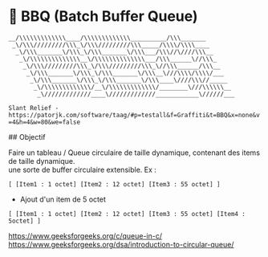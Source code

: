 # 🥓 BBQ (Batch Buffer Queue)
```text
__/\\\\\\\\\\\\\____/\\\\\\\\\\\\\__________/\\\_______        
 _\/\\\/////////\\\_\/\\\/////////\\\_____/\\\\/\\\\____       
  _\/\\\_______\/\\\_\/\\\_______\/\\\___/\\\//\////\\\__      
   _\/\\\\\\\\\\\\\\__\/\\\\\\\\\\\\\\___/\\\______\//\\\_     
    _\/\\\/////////\\\_\/\\\/////////\\\_\//\\\______/\\\__    
     _\/\\\_______\/\\\_\/\\\_______\/\\\__\///\\\\/\\\\/___   
      _\/\\\_______\/\\\_\/\\\_______\/\\\____\////\\\//_____   
       _\/\\\\\\\\\\\\\/__\/\\\\\\\\\\\\\/________\///\\\\\\__   
        _\/////////////____\/////////////____________\//////___  
```

`Slant Relief - https://patorjk.com/software/taag/#p=testall&f=Graffiti&t=BBQ&x=none&v=4&h=4&w=80&we=false`

## Objectif

Faire un tableau / Queue circulaire de taille dynamique, contenant des items de taille dynamique.  
une sorte de buffer circulaire extensible.
Ex :
```
[ [Item1 : 1 octet] [Item2 : 12 octet] [Item3 : 55 octet] ]
```

- Ajout d'un item de 5 octet

```
[ [Item1 : 1 octet] [Item2 : 12 octet] [Item3 : 55 octet] [Item4 : 5octet] ]
```


https://www.geeksforgeeks.org/c/queue-in-c/
https://www.geeksforgeeks.org/dsa/introduction-to-circular-queue/
